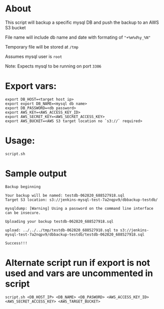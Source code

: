 # About

This script will backup a specific mysql DB and push the backup to an AWS S3 bucket

File name will include db name and date  with formating of `"+%m%d%y_%N"`

Temporary file will be stored at `/tmp`

Assumes mysql user is `root`

Note: Expects mysql to be running on port `3306`

# Export vars:
```
export DB_HOST=<target host ip>
export export DB_NAME=<mysql db name>
export DB_PASSWORD=<db password>
export AWS_KEY=<AWS_ACCESS_KEY_ID>
export AWS_SECRET_KEY=<AWS_SECRET_ACCESS_KEY>
export AWS_BUCKET=<AWS S3 target location no `s3://` required>
```
# Usage:

`script.sh`

# Sample output
```
Backup beginning

Your backup will be named: testdb-062820_688527918.sql
Target S3 location: s3://jenkins-mysql-test-7a2nqpv9/dbbackup-testdb/

mysqldump: [Warning] Using a password on the command line interface can be insecure.

Uploading your backup testdb-062820_688527918.sql

upload: ../../../tmp/testdb-062820_688527918.sql to s3://jenkins-mysql-test-7a2nqpv9/dbbackup-testdb/testdb-062820_688527918.sql

Success!!!
```

# Alternate script run if export is not used and vars are uncommented in script

`script.sh <DB_HOST_IP> <DB_NAME> <DB_PASWORD> <AWS_ACCESS_KEY_ID> <AWS_SECRET_ACCESS_KEY> <AWS_TARGET_BUCKET>`
